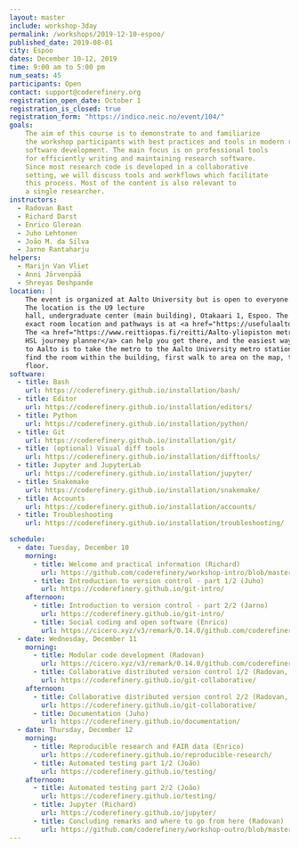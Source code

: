 ```yaml
---
layout: master
include: workshop-3day
permalink: /workshops/2019-12-10-espoo/
published_date: 2019-08-01
city: Espoo
dates: December 10-12, 2019
time: 9:00 am to 5:00 pm
num_seats: 45
participants: Open
contact: support@coderefinery.org
registration_open_date: October 1
registration_is_closed: true
registration_form: "https://indico.neic.no/event/104/"
goals:
    The aim of this course is to demonstrate to and familiarize
    the workshop participants with best practices and tools in modern research
    software development. The main focus is on professional tools
    for efficiently writing and maintaining research software.
    Since most research code is developed in a collaborative
    setting, we will discuss tools and workflows which facilitate
    this process. Most of the content is also relevant to
    a single researcher.
instructors:
  - Radovan Bast
  - Richard Darst
  - Enrico Glerean
  - Juho Lehtonen
  - João M. da Silva 
  - Jarno Rantaharju
helpers:
  - Marijn Van Vliet
  - Anni Järvenpää
  - Shreyas Deshpande
location: |
    The event is organized at Aalto University but is open to everyone.
    The location is the U9 lecture
    hall, undergraduate center (main building), Otakaari 1, Espoo. The
    exact room location and pathways is at <a href="https://usefulaaltomap.fi/#!/select/main-U271">UsefulAaltoMap</a>.
    The <a href="https://www.reittiopas.fi/reitti/Aalto-yliopiston metroasema%2C Espoo%3A%3A60.1846%2C24.82554/Aalto%20undergraduate%20center,%20U271:%20U9%3A%3A60.187119%2C24.82928">
    HSL journey planner</a> can help you get there, and the easiest way to get
    to Aalto is to take the metro to the Aalto University metro station. To
    find the room within the building, first walk to area on the map, then then up to the second
    floor.
software:
  - title: Bash
    url: https://coderefinery.github.io/installation/bash/
  - title: Editor
    url: https://coderefinery.github.io/installation/editors/
  - title: Python
    url: https://coderefinery.github.io/installation/python/
  - title: Git
    url: https://coderefinery.github.io/installation/git/
  - title: (optional) Visual diff tools
    url: https://coderefinery.github.io/installation/difftools/
  - title: Jupyter and JupyterLab
    url: https://coderefinery.github.io/installation/jupyter/
  - title: Snakemake
    url: https://coderefinery.github.io/installation/snakemake/
  - title: Accounts
    url: https://coderefinery.github.io/installation/accounts/
  - title: Troubleshooting
    url: https://coderefinery.github.io/installation/troubleshooting/

schedule:
  - date: Tuesday, December 10
    morning:
      - title: Welcome and practical information (Richard)
        url: https://github.com/coderefinery/workshop-intro/blob/master/README.md
      - title: Introduction to version control - part 1/2 (Juho)
        url: https://coderefinery.github.io/git-intro/
    afternoon:
      - title: Introduction to version control - part 2/2 (Jarno)
        url: https://coderefinery.github.io/git-intro/
      - title: Social coding and open software (Enrico)
        url: https://cicero.xyz/v3/remark/0.14.0/github.com/coderefinery/social-coding/master/talk.md
  - date: Wednesday, December 11
    morning:
      - title: Modular code development (Radovan)
        url: https://cicero.xyz/v3/remark/0.14.0/github.com/coderefinery/modular-code-development/master/talk.md
      - title: Collaborative distributed version control 1/2 (Radovan, Richard)
        url: https://coderefinery.github.io/git-collaborative/
    afternoon:
      - title: Collaborative distributed version control 2/2 (Radovan, Richard)
        url: https://coderefinery.github.io/git-collaborative/
      - title: Documentation (Juho)
        url: https://coderefinery.github.io/documentation/      
  - date: Thursday, December 12
    morning:
      - title: Reproducible research and FAIR data (Enrico)
        url: https://coderefinery.github.io/reproducible-research/
      - title: Automated testing part 1/2 (João)
        url: https://coderefinery.github.io/testing/
    afternoon:
      - title: Automated testing part 2/2 (João)
        url: https://coderefinery.github.io/testing/
      - title: Jupyter (Richard)
        url: https://coderefinery.github.io/jupyter/
      - title: Concluding remarks and where to go from here (Radovan)
        url: https://github.com/coderefinery/workshop-outro/blob/master/README.md
---
```

